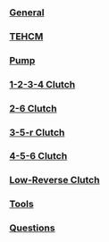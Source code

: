 ### [General](general.md)

### [TEHCM](tehcm.md)

### [Pump](pump.md)

### [1-2-3-4 Clutch](1-2-3-4-clutch.md)

### [2-6 Clutch](2-6-clutch.md)

### [3-5-r Clutch](3-5-r-clutch.md)

### [4-5-6 Clutch](4-5-6-clutch.md)

### [Low-Reverse Clutch](low-reverse-clutch.md)

### [Tools](tools.md)

### [Questions](questions.md)
